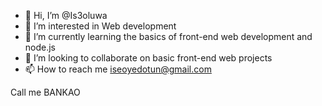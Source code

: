 - 👋 Hi, I’m @Is3oluwa
- 👀 I’m interested in Web development
- 🌱 I’m currently learning the basics of front-end web development and node.js
- 💞️ I’m looking to collaborate on basic front-end web projects
- 📫 How to reach me iseoyedotun@gmail.com

Call me BANKAO

<!---
Is3oluwa/Is3oluwa is a ✨ special ✨ repository because its `README.md` (this file) appears on your GitHub profile.
You can click the Preview link to take a look at your changes.
--->
